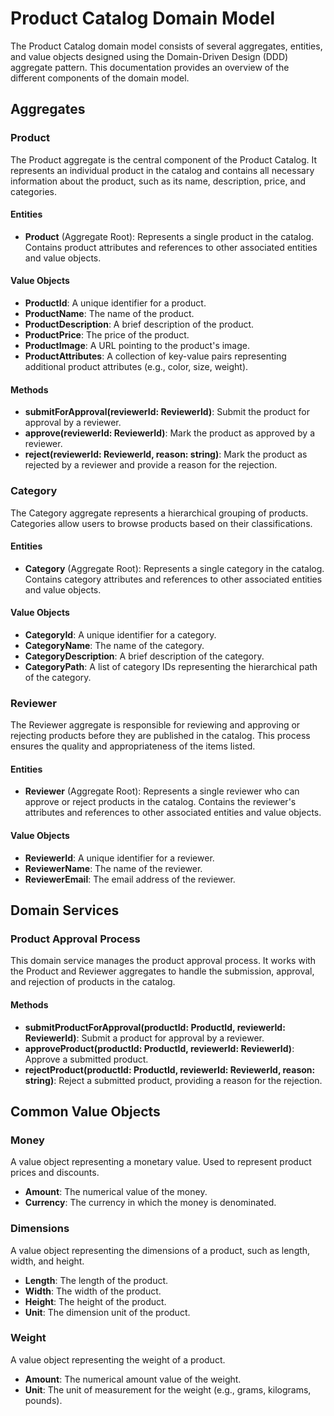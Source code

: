 # Product Catalog Domain Model

The Product Catalog domain model consists of several aggregates, entities, and value objects designed using the Domain-Driven Design (DDD) aggregate pattern. This documentation provides an overview of the different components of the domain model.

## Aggregates

### Product

The Product aggregate is the central component of the Product Catalog. It represents an individual product in the catalog and contains all necessary information about the product, such as its name, description, price, and categories.

#### Entities

- **Product** (Aggregate Root): Represents a single product in the catalog. Contains product attributes and references to other associated entities and value objects.

#### Value Objects

- **ProductId**: A unique identifier for a product.
- **ProductName**: The name of the product.
- **ProductDescription**: A brief description of the product.
- **ProductPrice**: The price of the product.
- **ProductImage**: A URL pointing to the product's image.
- **ProductAttributes**: A collection of key-value pairs representing additional product attributes (e.g., color, size, weight).

#### Methods

- **submitForApproval(reviewerId: ReviewerId)**: Submit the product for approval by a reviewer.
- **approve(reviewerId: ReviewerId)**: Mark the product as approved by a reviewer.
- **reject(reviewerId: ReviewerId, reason: string)**: Mark the product as rejected by a reviewer and provide a reason for the rejection.

### Category

The Category aggregate represents a hierarchical grouping of products. Categories allow users to browse products based on their classifications.

#### Entities

- **Category** (Aggregate Root): Represents a single category in the catalog. Contains category attributes and references to other associated entities and value objects.

#### Value Objects

- **CategoryId**: A unique identifier for a category.
- **CategoryName**: The name of the category.
- **CategoryDescription**: A brief description of the category.
- **CategoryPath**: A list of category IDs representing the hierarchical path of the category.

### Reviewer

The Reviewer aggregate is responsible for reviewing and approving or rejecting products before they are published in the catalog. This process ensures the quality and appropriateness of the items listed.

#### Entities

- **Reviewer** (Aggregate Root): Represents a single reviewer who can approve or reject products in the catalog. Contains the reviewer's attributes and references to other associated entities and value objects.

#### Value Objects

- **ReviewerId**: A unique identifier for a reviewer.
- **ReviewerName**: The name of the reviewer.
- **ReviewerEmail**: The email address of the reviewer.

## Domain Services

### Product Approval Process

This domain service manages the product approval process. It works with the Product and Reviewer aggregates to handle the submission, approval, and rejection of products in the catalog.

#### Methods

- **submitProductForApproval(productId: ProductId, reviewerId: ReviewerId)**: Submit a product for approval by a reviewer.
- **approveProduct(productId: ProductId, reviewerId: ReviewerId)**: Approve a submitted product.
- **rejectProduct(productId: ProductId, reviewerId: ReviewerId, reason: string)**: Reject a submitted product, providing a reason for the rejection.

## Common Value Objects

### Money

A value object representing a monetary value. Used to represent product prices and discounts.

- **Amount**: The numerical value of the money.
- **Currency**: The currency in which the money is denominated.

### Dimensions

A value object representing the dimensions of a product, such as length, width, and height.

- **Length**: The length of the product.
- **Width**: The width of the product.
- **Height**: The height of the product.
- **Unit**: The dimension unit of the product.

### Weight

A value object representing the weight of a product.

- **Amount**: The numerical amount value of the weight.
- **Unit**: The unit of measurement for the weight (e.g., grams, kilograms, pounds).
